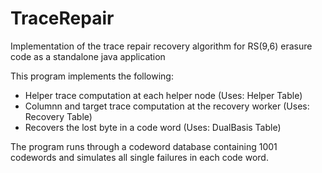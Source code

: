 # TraceRepair
Implementation of the trace repair recovery algorithm for RS(9,6) erasure code as a standalone java application

This program implements the following:
+ Helper trace computation at each helper node (Uses: Helper Table)
+ Columnn and target trace computation at the recovery worker (Uses: Recovery Table)
+ Recovers the lost byte in a code word (Uses: DualBasis Table)

The program runs through a codeword database containing 1001 codewords and simulates all single failures in each code word. 
